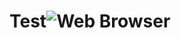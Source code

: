# Test![Web Browser](https://github.com/RandulaTharaka/Test/assets/60685092/7d59cc81-68a0-40c8-885c-3f3f556f84e9)
